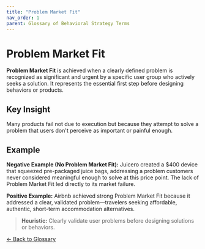 ```yaml
---
title: "Problem Market Fit"
nav_order: 1
parent: Glossary of Behavioral Strategy Terms
---
```


# Problem Market Fit

**Problem Market Fit** is achieved when a clearly defined problem is recognized as significant and urgent by a specific user group who actively seeks a solution. It represents the essential first step before designing behaviors or products.

## Key Insight

Many products fail not due to execution but because they attempt to solve a problem that users don't perceive as important or painful enough.

## Example

**Negative Example (No Problem Market Fit):** Juicero created a $400 device that squeezed pre-packaged juice bags, addressing a problem customers never considered meaningful enough to solve at this price point. The lack of Problem Market Fit led directly to its market failure.

**Positive Example:** Airbnb achieved strong Problem Market Fit because it addressed a clear, validated problem—travelers seeking affordable, authentic, short-term accommodation alternatives.

> **Heuristic:** Clearly validate user problems before designing solutions or behaviors.

[← Back to Glossary](/glossary/)
